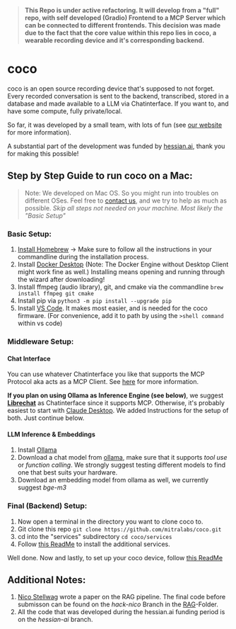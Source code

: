 >**This Repo is under active refactoring. It will develop from a "full" repo, with self developed (Gradio) Frontend to a MCP Server which can be connected to different frontends. This decision was made due to the fact that the core value within this repo lies in coco, a wearable recording device and it's corresponding backend.**


# coco

coco is an open source recording device that's supposed to not forget. Every recorded conversation is sent to the backend, transcribed, stored in a database and made available to a LLM via Chatinterface. If you want to, and have some compute, fully private/local.<br>

So far, it was developed by a small team, with lots of fun (see [our website](www.mitra-labs.ai) for more information).<br>

A substantial part of the development was funded by [hessian.ai](https://hessian.ai), thank you for making this possible!

## Step by Step Guide to run coco on a **Mac**:
>Note: We developed on Mac OS. So you might run into troubles on different OSes. Feel free to [contact us](mailto:coco@mitra-labs.ai), and we try to help as much as possible.
*Skip all steps not needed on your machine. Most likely the "Basic Setup"*

### Basic Setup:

1. [Install Homebrew](https://brew.sh) -> Make sure to follow all the instructions in your commandline during the installation process.
2. Install [Docker Desktop](https://docs.docker.com/desktop/) (Note: The Docker Engine without Desktop Client might work fine as well.) Installing means opening and running through the wizard after downloading!
3. Install ffmpeg (audio library), git, and cmake via the commandline `brew install ffmpeg git cmake`
4. Install pip via `python3 -m pip install --upgrade pip`
5. Install [VS Code](https://code.visualstudio.com). It makes most easier, and is needed for the coco firmware. (For convenience, add it to path by using the `>shell command` within vs code)

### Middleware Setup:
#### Chat Interface
You can use whatever Chatinterface you like that supports the MCP Protocol aka acts as a MCP Client. See [here](https://modelcontextprotocol.io/introduction) for more information.

**If you plan on using Ollama as Inference Engine (see below)**, we suggest **[Librechat](https://github.com/danny-avila/LibreChat)** as Chatinterface since it supports MCP. Otherwise, it's probably easiest to start with [Claude Desktop](https://claude.ai/download). We added Instructions for the setup of both. Just continue below.

#### LLM Inference & Embeddings
1. Install [Ollama](https://ollama.com)
2. Download a chat model from [ollama](https://www.ollama.com), make sure that it supports *tool use* or *function calling*. We strongly suggest testing different models to find one that best suits your hardware.
3. Download an embedding model from ollama as well, we currently suggest *bge-m3*

### Final (Backend) Setup:
1. Now open a terminal in the directory you want to clone coco to.
2. Git clone this repo `git clone https://github.com/mitralabs/coco.git`
3. cd into the "services" subdirectory `cd coco/services`
4. Follow [this ReadMe](/services/README.md) to install the additional services.

Well done. Now and lastly, to set up your coco device, follow [this ReadMe](/coco/firmware/README.md)

## Additional Notes:
1. [Nico Stellwag](https://nicolasstellwag.com) wrote a paper on the RAG pipeline. The final code before submisson can be found on the *hack-nico* Branch in the [RAG](test/rag/)-Folder.
2. All the code that was developed during the hessian.ai funding period is on the *hessian-ai* branch.